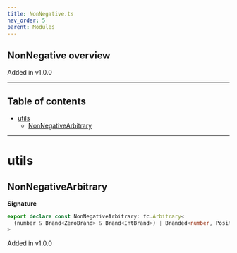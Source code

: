 ```yaml
---
title: NonNegative.ts
nav_order: 5
parent: Modules
---
```


## NonNegative overview

Added in v1.0.0

---

<h2 class="text-delta">Table of contents</h2>

- [utils](#utils)
  - [NonNegativeArbitrary](#nonnegativearbitrary)

---

# utils

## NonNegativeArbitrary

**Signature**

```ts
export declare const NonNegativeArbitrary: fc.Arbitrary<
  (number & Brand<ZeroBrand> & Brand<IntBrand>) | Branded<number, PositiveBrand>
>
```

Added in v1.0.0

